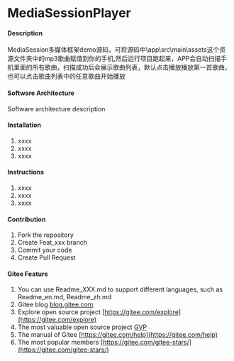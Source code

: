 # MediaSessionPlayer

#### Description
MediaSession多媒体框架demo源码，可将源码中\app\src\main\assets这个资源文件夹中的mp3歌曲赋值到你的手机,然后运行项目跑起来，APP会自动扫描手机里面的所有歌曲，扫描成功后会展示歌曲列表，默认点击播放播放第一首歌曲，也可以点击歌曲列表中的任意歌曲开始播放

#### Software Architecture
Software architecture description

#### Installation

1.  xxxx
2.  xxxx
3.  xxxx

#### Instructions

1.  xxxx
2.  xxxx
3.  xxxx

#### Contribution

1.  Fork the repository
2.  Create Feat_xxx branch
3.  Commit your code
4.  Create Pull Request


#### Gitee Feature

1.  You can use Readme\_XXX.md to support different languages, such as Readme\_en.md, Readme\_zh.md
2.  Gitee blog [blog.gitee.com](https://blog.gitee.com)
3.  Explore open source project [https://gitee.com/explore](https://gitee.com/explore)
4.  The most valuable open source project [GVP](https://gitee.com/gvp)
5.  The manual of Gitee [https://gitee.com/help](https://gitee.com/help)
6.  The most popular members  [https://gitee.com/gitee-stars/](https://gitee.com/gitee-stars/)
